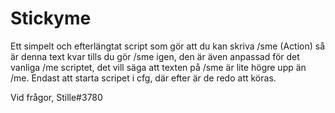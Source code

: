 # Stickyme
Ett simpelt och efterlängtat script som gör att du kan skriva /sme (Action) så är denna text kvar tills du gör /sme igen, den är även anpassad för det vanliga /me scriptet, det vill säga att texten på /sme är lite högre upp än /me.
Endast att starta scripet i cfg, där efter är de redo att köras.

Vid frågor, Stille#3780

